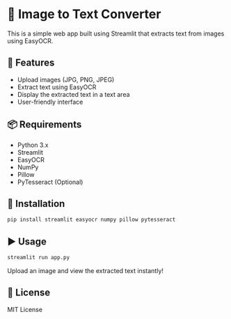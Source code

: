 # 📸 Image to Text Converter

This is a simple web app built using Streamlit that extracts text from images using EasyOCR.

## 🚀 Features
- Upload images (JPG, PNG, JPEG)
- Extract text using EasyOCR
- Display the extracted text in a text area
- User-friendly interface

## 📦 Requirements
- Python 3.x
- Streamlit
- EasyOCR
- NumPy
- Pillow
- PyTesseract (Optional)

## 🔧 Installation
```bash
pip install streamlit easyocr numpy pillow pytesseract
```

## ▶ Usage
```bash
streamlit run app.py
```

Upload an image and view the extracted text instantly!

## 📜 License
MIT License


